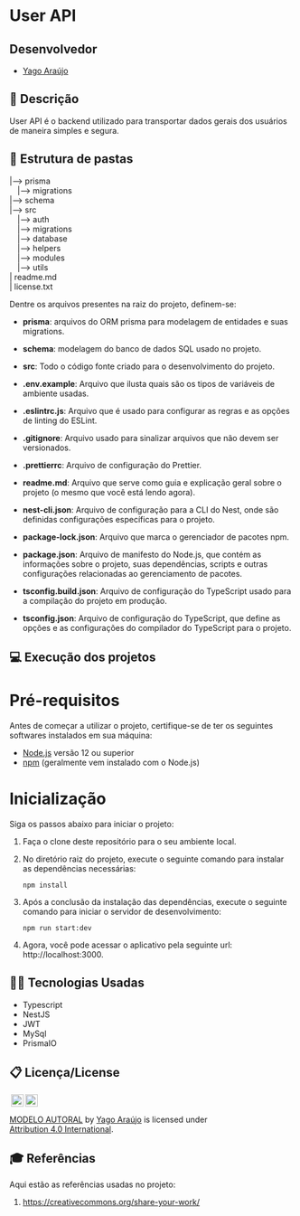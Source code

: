# User API

## Desenvolvedor
- <a href="https://www.linkedin.com/in/yago-ara%C3%BAjo-do-vale-moreira-461816247/">Yago Araújo</a>

## 📝 Descrição

User API é o backend utilizado para transportar dados gerais dos usuários de maneira simples e segura.


## 📁 Estrutura de pastas

|--> prisma<br>
&emsp;|--> migrations<br>
|--> schema<br>
|--> src<br>
&emsp;|--> auth<br>
&emsp;|--> migrations<br>
&emsp;|--> database<br>
&emsp;|--> helpers<br>
&emsp;|--> modules<br>
&emsp;|--> utils<br>
| readme.md<br>
| license.txt

Dentre os arquivos presentes na raiz do projeto, definem-se:

- <b>prisma</b>: arquivos do ORM prisma para modelagem de entidades e suas migrations.

- <b>schema</b>: modelagem do banco de dados SQL usado no projeto. 

- <b>src</b>: Todo o código fonte criado para o desenvolvimento do projeto.

- <b>.env.example</b>: Arquivo que ilusta quais são os tipos de variáveis de ambiente usadas.

- <b>.eslintrc.js</b>: Arquivo que é usado para configurar as regras e as opções de linting do ESLint.

- <b>.gitignore</b>: Arquivo usado para sinalizar arquivos que não devem ser versionados.

- <b>.prettierrc</b>: Arquivo de configuração do Prettier.
 
- <b>readme.md</b>: Arquivo que serve como guia e explicação geral sobre o projeto (o mesmo que você está lendo agora).

- <b>nest-cli.json</b>: Arquivo de configuração para a CLI do Nest, onde são definidas configurações específicas para o projeto.

- <b>package-lock.json</b>: Arquivo que marca o gerenciador de pacotes npm.

- <b>package.json</b>: Arquivo de manifesto do Node.js, que contém as informações sobre o projeto, suas dependências, scripts e outras configurações relacionadas ao gerenciamento de pacotes.

- <b>tsconfig.build.json</b>: Arquivo de configuração do TypeScript usado para a compilação do projeto em produção. 

- <b>tsconfig.json</b>: Arquivo de configuração do TypeScript, que define as opções e as configurações do compilador do TypeScript para o projeto.
  

## 💻 Execução dos projetos

# Pré-requisitos

Antes de começar a utilizar o projeto, certifique-se de ter os seguintes softwares instalados em sua máquina:

- [Node.js](https://nodejs.org) versão 12 ou superior
- [npm](https://www.npmjs.com/) (geralmente vem instalado com o Node.js)

# Inicialização

Siga os passos abaixo para iniciar o projeto:

1. Faça o clone deste repositório para o seu ambiente local.

2. No diretório raiz do projeto, execute o seguinte comando para instalar as dependências necessárias:

   ```shell
   npm install
   ```
3. Após a conclusão da instalação das dependências, execute o seguinte comando para iniciar o servidor de desenvolvimento:
   ```shell
   npm run start:dev
   ```
4. Agora, você pode acessar o aplicativo pela seguinte url: http://localhost:3000.


## 🧑‍💻 Tecnologias Usadas
- Typescript
- NestJS
- JWT 
- MySql
- PrismaIO
    


## 📋 Licença/License

<img style="height:22px!important;margin-left:3px;vertical-align:text-bottom;" src="https://mirrors.creativecommons.org/presskit/icons/cc.svg?ref=chooser-v1"><img style="height:22px!important;margin-left:3px;vertical-align:text-bottom;" src="https://mirrors.creativecommons.org/presskit/icons/by.svg?ref=chooser-v1"><p xmlns:cc="http://creativecommons.org/ns#" xmlns:dct="http://purl.org/dc/terms/"><a property="dct:title" rel="cc:attributionURL" href="https://github.com/Spidus/Teste_Final_1">MODELO AUTORAL</a> by <a rel="cc:attributionURL dct:creator" property="cc:attributionName" href="https://www.yggbrasil.com.br/vr">Yago Araújo</a> is licensed under <a href="http://creativecommons.org/licenses/by/4.0/?ref=chooser-v1" target="_blank" rel="license noopener noreferrer" style="display:inline-block;">Attribution 4.0 International</a>.</p>

## 🎓 Referências

Aqui estão as referências usadas no projeto:

1. <https://creativecommons.org/share-your-work/>
